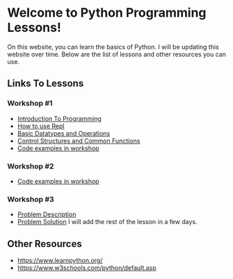 # Welcome to Python Programming Lessons!
On this website, you can learn the basics of Python. I will be updating this website over time. Below are the list of lessons and other resources you can use. 

## Links To Lessons

### Workshop #1

- [Introduction To Programming](intro.md)
- [How to use Repl](how-to-use-repl.md)
- [Basic Datatypes and Operations](lesson1.md)
- [Control Structures and Common Functions](lesson2.md)
- [Code examples in workshop](code-for-workshop1.md)

### Workshop #2
- [Code examples in workshop](code-for-workshop2.md)

### Workshop #3
- [Problem Description](as_bridge_1_jr.pdf)
- [Problem Solution](code-for-workshop3.md)
I will add the rest of the lesson in a few days.

## Other Resources

- https://www.learnpython.org/
- https://www.w3schools.com/python/default.asp
